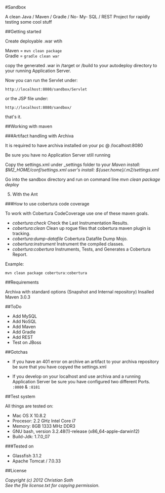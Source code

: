 #Sandbox

A clean Java / Maven / Gradle / No- My- SQL / REST Project for rapidly testing some cool stuff


##Getting started

Create deployable .war  wtih 

Maven = `mvn clean package`<br>
Gradle = `gradle clean war`

copy the generated .war in /target or /build to your autodeploy directory to your running Application Server.

Now you can run the Servlet under:

`http://localhost:8080/sandbox/Servlet`

or the JSP file under:

`http://localhost:8080/sandbox/`

that's it.

##Working with maven

###Artifact handling with Archiva

It is required to have archiva installed on your pc @ /localhost:8080

Be sure you have no Application Server still running

Copy the settings.xml under _settings folder to your
	_Maven install: $M2_HOME/conf/settings.xml_
	_user's install: ${user.home}/.m2/settings.xml_

Go into the sandbox directory and run on command line
	_mvn clean package deploy_

5. With the Ant



###How to use cobertura code coverage

To work with Cobertura CodeCoverage use one of these maven goals.

* _cobertura:check_ Check the Last Instrumentation Results.
* _cobertura:clean_ Clean up rogue files that cobertura maven plugin is tracking.
* _cobertura:dump-datafile_ Cobertura Datafile Dump Mojo.
* _cobertura:instrument_ Instrument the compiled classes.
* _cobertura:cobertura_ Instruments, Tests, and Generates a Cobertura Report.

Example:

`mvn clean package cobertura:cobertura`


##Requirements

Archiva with standard options (Snapshot and Internal repository)
Insalled Maven 3.0.3


##ToDo

- Add MySQL
- Add NoSQL
- Add Maven
- Add Gradle
- Add REST
- Test on JBoss

##Gotchas

- If you have an 401 error on archive an artifact to your archiva repository be sure
that you have copyed the settings.xml 

- If you develop on your localhost and use archiva and a running Application Server be sure you have configured two different Ports. `:8080` & `:8181`


##Test system

All things are tested on:

- Mac OS X 10.8.2
- Procesor: 2.2 GHz Intel Core i7
- Memory: 8GB 1333 MHz DDR3
- GNU bash, version 3.2.48(1)-release (x86_64-apple-darwin12)
- Build-Jdk: 1.7.0_07
 
###Tested on

- Glassfish 3.1.2
- Apache Tomcat / 7.0.33
	

##License

_Copyright (c) 2012 Christian Soth<br>
See the file license.txt for copying permission._
